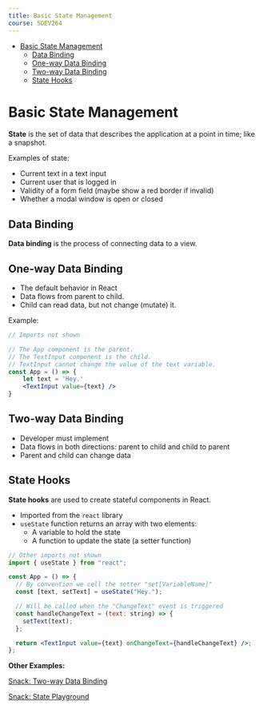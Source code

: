 ```yaml
---
title: Basic State Management
course: SDEV264
---
```


- [Basic State Management](#basic-state-management)
  - [Data Binding](#data-binding)
  - [One-way Data Binding](#one-way-data-binding)
  - [Two-way Data Binding](#two-way-data-binding)
  - [State Hooks](#state-hooks)

# Basic State Management

**State** is the set of data that describes the application at a point in time; like a snapshot.

Examples of state:

- Current text in a text input
- Current user that is logged in
- Validity of a form field (maybe show a red border if invalid)
- Whether a modal window is open or closed

## Data Binding

**Data binding** is the process of connecting data to a view.

## One-way Data Binding

- The default behavior in React
- Data flows from parent to child.
- Child can read data, but not change (mutate) it.

Example:

```jsx
// Imports not shown

// The App component is the parent.
// The TextInput component is the child.
// TextInput cannot change the value of the text variable.
const App = () => {
    let text = 'Hey.'
    <TextInput value={text} />
}
```

## Two-way Data Binding

- Developer must implement
- Data flows in both directions: parent to child and child to parent
- Parent and child can change data

## State Hooks

**State hooks** are used to create stateful components in React.

- Imported from the `react` library
- `useState` function returns an array with two elements:
  - A variable to hold the state
  - A function to update the state (a setter function)

```jsx
// Other imports not shown
import { useState } from "react";

const App = () => {
  // By convention we cell the setter "set[VariableName]"
  const [text, setText] = useState("Hey.");

  // Will be called when the "ChangeText" event is triggered
  const handleChangeText = (text: string) => {
    setText(text);
  };

  return <TextInput value={text} onChangeText={handleChangeText} />;
};
```

**Other Examples:**

[Snack: Two-way Data Binding](https://snack.expo.dev/@mpjovanovich/two-way-data-binding)

[Snack: State Playground](https://snack.expo.dev/@mpjovanovich/state-playground)
